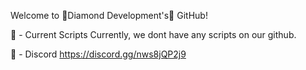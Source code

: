 Welcome to 💎Diamond Development's💎 GitHub!

🚀 - Current Scripts
Currently, we dont have any scripts on our github.

📝 - Discord
https://discord.gg/nws8jQP2j9
